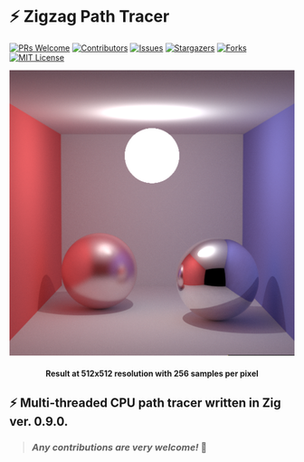 # :zap: **Zigzag Path Tracer**

[![PRs Welcome](https://img.shields.io/badge/PRs-welcome-brightgreen.svg?style=for-the-badge)](https://github.com/tensorush/Zigzag-Path-Tracer/pulls)
[![Contributors][contributors-shield]][contributors-url]
[![Issues][issues-shield]][issues-url]
[![Stargazers][stars-shield]][stars-url]
[![Forks][forks-shield]][forks-url]
[![MIT License][license-shield]][license-url]

<p align="center">
    <img src="https://github.com/tensorush/Zigzag-Path-Tracer/blob/master/images/cornell_box.png">
</p>

<h4 align="center"> 
    <p>Result at 512x512 resolution with 256 samples per pixel</p>
</h4>

## :zap: Multi-threaded CPU path tracer written in Zig ver. 0.9.0.

> ### _Any contributions are very welcome!_ :hugs:

<!-- MARKDOWN LINKS -->

[contributors-shield]: https://img.shields.io/github/contributors/tensorush/Zigzag-Path-Tracer.svg?style=for-the-badge
[contributors-url]: https://github.com/tensorush/Zigzag-Path-Tracer/graphs/contributors
[issues-shield]: https://img.shields.io/github/issues/tensorush/Zigzag-Path-Tracer.svg?style=for-the-badge
[issues-url]: https://github.com/tensorush/Zigzag-Path-Tracer/issues
[stars-shield]: https://img.shields.io/github/stars/tensorush/Zigzag-Path-Tracer.svg?style=for-the-badge
[stars-url]: https://github.com/tensorush/Zigzag-Path-Tracer/stargazers
[forks-shield]: https://img.shields.io/github/forks/tensorush/Zigzag-Path-Tracer.svg?style=for-the-badge
[forks-url]: https://github.com/tensorush/Zigzag-Path-Tracer/network/members
[license-shield]: https://img.shields.io/github/license/tensorush/Zigzag-Path-Tracer.svg?style=for-the-badge
[license-url]: https://github.com/tensorush/Zigzag-Path-Tracer/blob/master/LICENSE.md
